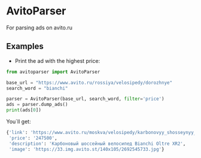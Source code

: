 # AvitoParser
For parsing ads on avito.ru

## Examples

* Print the ad with the highest price:
```python
from avitoparser import AvitoParser

base_url = "https://www.avito.ru/rossiya/velosipedy/dorozhnye"
search_word = "bianchi"

parser = AvitoParser(base_url, search_word, filter='price')
ads = parser.dump_ads()
print(ads[0])
```
 You`ll get:
```python
{'link': 'https://www.avito.ru/moskva/velosipedy/karbonovyy_shosseynyy_velosiped_bianchi_oltre_xr2_787297601',
 'price': '247500',
 'description': 'Карбоновый шоссейный велосипед Bianchi Oltre XR2',
 'image': 'https://33.img.avito.st/140x105/2692545733.jpg'}
```
